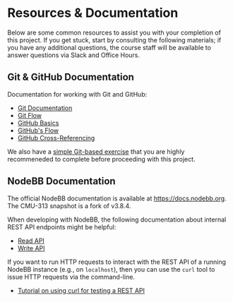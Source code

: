 # Resources & Documentation
Below are some common resources to assist you with your completion of this project. If you get stuck, start by consulting the following materials; if you have any additional questions, the course staff will be available to answer questions via Slack and Office Hours.

## Git & GitHub Documentation
Documentation for working with Git and GitHub:

- [Git Documentation](https://git-scm.com/docs/gittutorial)
- [Git Flow](https://www.atlassian.com/git/tutorials/comparing-workflows/gitflow-workflow)
- [GitHub Basics](https://guides.github.com/activities/hello-world/)
- [GitHub's Flow](https://guides.github.com/introduction/flow/)
- [GitHub Cross-Referencing](https://docs.github.com/en/github/writing-on-github/working-with-advanced-formatting/autolinked-references-and-urls#issues-and-pull-requests)

We also have a [simple Git-based exercise](/projects/P1/github) that you are highly recommeneded to complete before proceeding with this project.

## NodeBB Documentation

The official NodeBB documentation is available at https://docs.nodebb.org. The CMU-313 snapshot is a fork of v3.8.4.

When developing with NodeBB, the following documentation about internal REST API endpoints might be helpful:

- [Read API](https://docs.nodebb.org/api/read/)
- [Write API](https://docs.nodebb.org/api/write/)

If you want to run HTTP requests to interact with the REST API of a running NodeBB instance (e.g., on `localhost`), then you can use the `curl` tool to issue HTTP requests via the command-line.

- [Tutorial on using curl for testing a REST API](https://www.baeldung.com/curl-rest)
